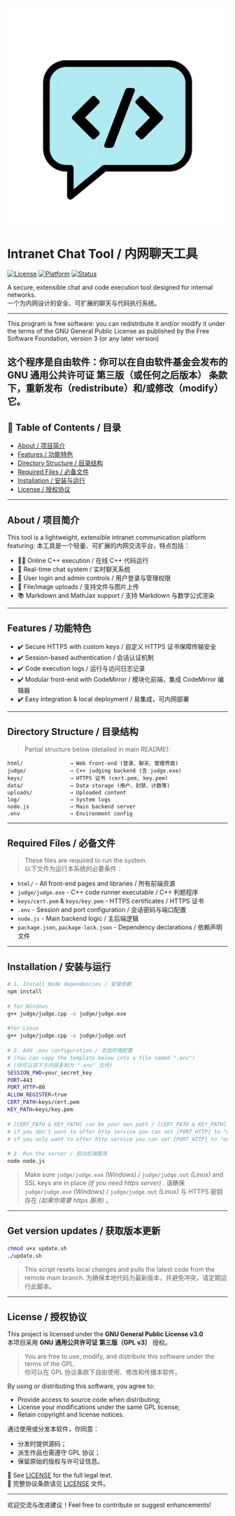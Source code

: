 [![Intranet Chat Tool Banner](./html/favicon.png)](./html/index.html)
# Intranet Chat Tool / 内网聊天工具

[![License](https://img.shields.io/badge/license-GPLv3-blue?style=flat-square)](LICENSE)
[![Platform](https://img.shields.io/badge/platform-intranet-lightgrey?style=flat-square)](#)
[![Status](https://img.shields.io/badge/status-active-brightgreen?style=flat-square)](#)

A secure, extensible chat and code execution tool designed for internal networks.  
一个为内网设计的安全、可扩展的聊天与代码执行系统。

---
This program is free software: you can redistribute it and/or modify
it under the terms of the GNU General Public License as published by
the Free Software Foundation, version 3 (or any later version)

这个程序是自由软件：你可以在自由软件基金会发布的 GNU 通用公共许可证 第三版（或任何之后版本） 条款下，重新发布（redistribute）和/或修改（modify）它。
---

## 📖 Table of Contents / 目录
- [About / 项目简介](#about--项目简介)
- [Features / 功能特色](#features--功能特色)
- [Directory Structure / 目录结构](#directory-structure--目录结构)
- [Required Files / 必备文件](#required-files--必备文件)
- [Installation / 安装与运行](#installation--安装与运行)
- [License / 授权协议](#license--授权协议)

---

## About / 项目简介

This tool is a lightweight, extensible intranet communication platform featuring:
本工具是一个轻量、可扩展的内网交流平台，特点包括：

- 🧑‍💻 Online C++ execution / 在线 C++ 代码运行
- 💬 Real-time chat system / 实时聊天系统
- 🔐 User login and admin controls / 用户登录与管理权限
- 📁 File/image uploads / 支持文件与图片上传
- 📚 Markdown and MathJax support / 支持 Markdown 与数学公式渲染

---

## Features / 功能特色

- ✔️ Secure HTTPS with custom keys / 自定义 HTTPS 证书保障传输安全  
- ✔️ Session-based authentication / 会话认证机制  
- ✔️ Code execution logs / 运行与访问日志记录  
- ✔️ Modular front-end with CodeMirror / 模块化前端，集成 CodeMirror 编辑器  
- ✔️ Easy integration & local deployment / 易集成，可内网部署  

---

## Directory Structure / 目录结构

> Partial structure below (detailed in main README):

```
html/               → Web front-end (登录、聊天、管理界面)
judge/              → C++ judging backend (含 judge.exe)
keys/               → HTTPS 证书 (cert.pem, key.pem)
data/               → Data storage (用户、封禁、计数等)
uploads/            → Uploaded content
log/                → System logs
node.js             → Main backend server
.env                → Environment config
```

---

## Required Files / 必备文件

> These files are required to run the system.  
> 以下文件为运行本系统的必要条件：

- `html/` - All front-end pages and libraries / 所有前端资源
- `judge/judge.exe` - C++ code runner executable / C++ 判题程序
- `keys/cert.pem` & `keys/key.pem` - HTTPS certificates / HTTPS 证书
- `.env` - Session and port configuration / 会话密码与端口配置
- `node.js` - Main backend logic / 主后端逻辑
- `package.json`, `package-lock.json` - Dependency declarations / 依赖声明文件

---

## Installation / 安装与运行

```bash
# 1. Install Node dependencies / 安装依赖
npm install

# for Windows
g++ judge/judge.cpp -o judge/judge.exe

#for Linux
g++ judge/judge.cpp -o judge/judge.out

# 2. Add .env configuration / 添加环境配置
# (You can copy the template below into a file named ".env")
# (你可以将下方内容复制为 ".env" 文件)
SESSION_PWD=your_secret_key
PORT=443
PORT_HTTP=80
ALLOW_REGISTER=true
CERT_PATH=keys/cert.pem
KEY_PATH=keys/key.pem

# [CERT_PATH & KEY_PATH] can be your own path / [CERT_PATH & KEY_PATH] 可以使用其他的路径
# if you don't want to offer http service you can set [PORT_HTTP] to "close" / 将 [PORT_HTTP] 设置为 close 可取消http服务
# if you only want to offer http service you can set [PORT_HTTP] to "only" / 将 [PORT_HTTP] 设置为 only 可只运行http服务

# 3. Run the server / 启动后端服务
node node.js
```

> Make sure `judge/judge.exe` *(Windows)* / `judge/judge.out` *(Linux)* and SSL keys are in place *(if you need https server)* .
> 请确保 `judge/judge.exe` *(Windows)* / `judge/judge.out` *(Linux)* 与 HTTPS 密钥存在 *(如果你需要 https 服务)* 。

---

## Get version updates / 获取版本更新

```bash
chmod u+x update.sh
./update.sh
```

> This script resets local changes and pulls the latest code from the remote main branch.
> 为确保本地代码为最新版本，并避免冲突，请定期运行此脚本。

---

## License / 授权协议

This project is licensed under the **GNU General Public License v3.0**  
本项目采用 **GNU 通用公共许可证 第三版（GPL v3）** 授权。

> You are free to use, modify, and distribute this software under the terms of the GPL.  
> 你可以在 GPL 协议条款下自由使用、修改和传播本软件。

By using or distributing this software, you agree to:  
- Provide access to source code when distributing;  
- License your modifications under the same GPL license;  
- Retain copyright and license notices.

通过使用或分发本软件，你同意：
- 分发时提供源码；
- 派生作品也需遵守 GPL 协议；
- 保留原始的版权与许可证信息。

📄 See [LICENSE](./LICENSE) for the full legal text.  
📄 完整协议条款请见 [LICENSE](./LICENSE) 文件。

---

欢迎交流与改进建议！Feel free to contribute or suggest enhancements!
